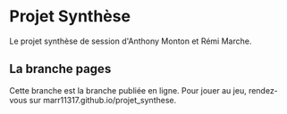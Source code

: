 # Projet Synthèse

Le projet synthèse de session d'Anthony Monton et Rémi Marche.

## La branche pages

Cette branche est la branche publiée en ligne. Pour jouer au jeu, rendez-vous sur marr11317.github.io/projet_synthese.
